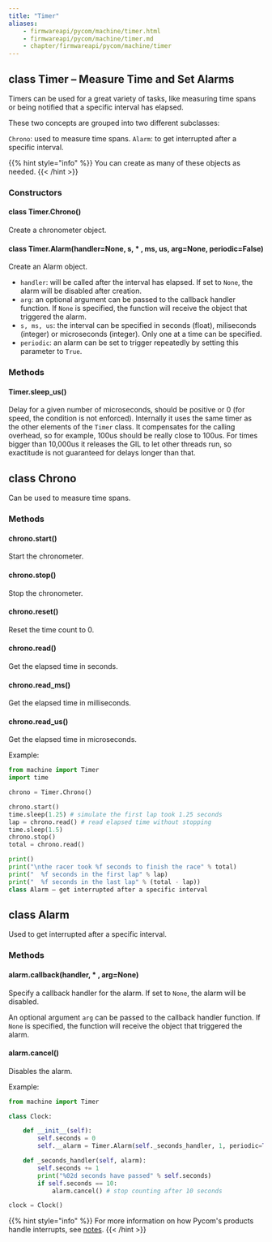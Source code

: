 ```yaml
---
title: "Timer"
aliases:
    - firmwareapi/pycom/machine/timer.html
    - firmwareapi/pycom/machine/timer.md
    - chapter/firmwareapi/pycom/machine/timer
---
```


## class Timer – Measure Time and Set Alarms

Timers can be used for a great variety of tasks, like measuring time spans or being notified that a specific interval has elapsed.

These two concepts are grouped into two different subclasses:

`Chrono`: used to measure time spans. `Alarm`: to get interrupted after a specific interval.

{{% hint style="info" %}}
You can create as many of these objects as needed.
{{< /hint >}}

### Constructors

#### class Timer.Chrono()

Create a chronometer object.

#### class Timer.Alarm(handler=None, s, \* , ms, us, arg=None, periodic=False)

Create an Alarm object.

* `handler`: will be called after the interval has elapsed. If set to `None`, the alarm will be disabled after creation.
* `arg`: an optional argument can be passed to the callback handler function. If `None` is specified, the function will receive the object that triggered the alarm.
* `s, ms, us`: the interval can be specified in seconds (float), miliseconds (integer) or microseconds (integer). Only one at a time can be specified.
* `periodic`: an alarm can be set to trigger repeatedly by setting this parameter to `True`.

### Methods

#### Timer.sleep\_us()

Delay for a given number of microseconds, should be positive or 0 (for speed, the condition is not enforced). Internally it uses the same timer as the other elements of the `Timer` class. It compensates for the calling overhead, so for example, 100us should be really close to 100us. For times bigger than 10,000us it releases the GIL to let other threads run, so exactitude is not guaranteed for delays longer than that.

## class Chrono

Can be used to measure time spans.

### Methods

#### chrono.start()

Start the chronometer.

#### chrono.stop()

Stop the chronometer.

#### chrono.reset()

Reset the time count to 0.

#### chrono.read()

Get the elapsed time in seconds.

#### chrono.read\_ms()

Get the elapsed time in milliseconds.

#### chrono.read\_us()

Get the elapsed time in microseconds.

Example:

```python
from machine import Timer
import time

chrono = Timer.Chrono()

chrono.start()
time.sleep(1.25) # simulate the first lap took 1.25 seconds
lap = chrono.read() # read elapsed time without stopping
time.sleep(1.5)
chrono.stop()
total = chrono.read()

print()
print("\nthe racer took %f seconds to finish the race" % total)
print("  %f seconds in the first lap" % lap)
print("  %f seconds in the last lap" % (total - lap))
class Alarm – get interrupted after a specific interval
```

## class Alarm

Used to get interrupted after a specific interval.

### Methods

#### alarm.callback(handler, \* , arg=None)

Specify a callback handler for the alarm. If set to `None`, the alarm will be disabled.

An optional argument `arg` can be passed to the callback handler function. If `None` is specified, the function will receive the object that triggered the alarm.

#### alarm.cancel()

Disables the alarm.

Example:

```python
from machine import Timer

class Clock:

    def __init__(self):
        self.seconds = 0
        self.__alarm = Timer.Alarm(self._seconds_handler, 1, periodic=True)

    def _seconds_handler(self, alarm):
        self.seconds += 1
        print("%02d seconds have passed" % self.seconds)
        if self.seconds == 10:
            alarm.cancel() # stop counting after 10 seconds

clock = Clock()
```

{{% hint style="info" %}}
For more information on how Pycom's products handle interrupts, see [notes](../../notes.md#interrupt-handling).
{{< /hint >}}

